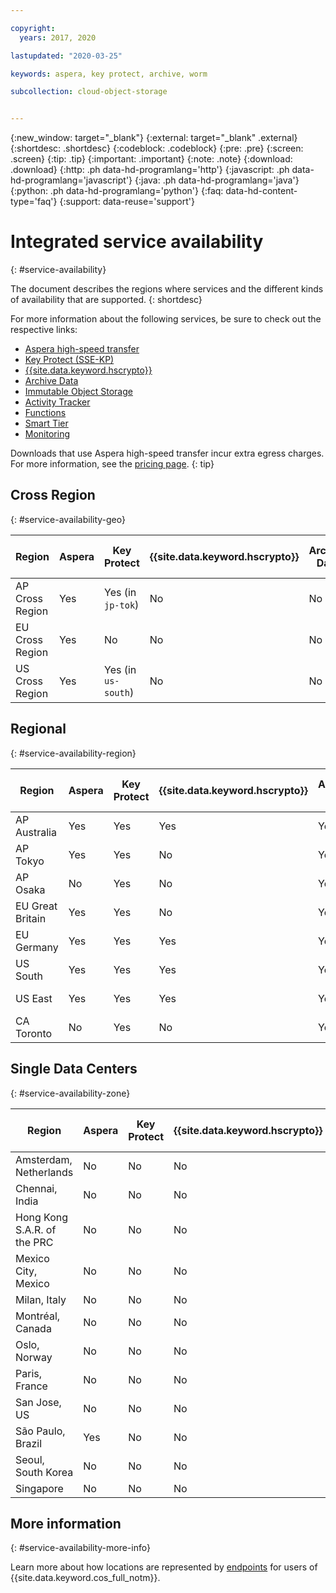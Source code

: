 ```yaml
---

copyright:
  years: 2017, 2020

lastupdated: "2020-03-25"

keywords: aspera, key protect, archive, worm

subcollection: cloud-object-storage


---
```

{:new_window: target="_blank"}
{:external: target="_blank" .external}
{:shortdesc: .shortdesc}
{:codeblock: .codeblock}
{:pre: .pre}
{:screen: .screen}
{:tip: .tip}
{:important: .important}
{:note: .note}
{:download: .download} 
{:http: .ph data-hd-programlang='http'} 
{:javascript: .ph data-hd-programlang='javascript'} 
{:java: .ph data-hd-programlang='java'} 
{:python: .ph data-hd-programlang='python'}
{:faq: data-hd-content-type='faq'}
{:support: data-reuse='support'}

# Integrated service availability
{: #service-availability}

The document describes the regions where services and the different kinds of availability that are supported.
{: shortdesc}

For more information about the following services, be sure to check out the respective links:

* [Aspera high-speed transfer](/docs/cloud-object-storage/basics?topic=cloud-object-storage-aspera)
* [Key Protect (SSE-KP)](/docs/cloud-object-storage?topic=cloud-object-storage-kp)
* [{{site.data.keyword.hscrypto}}](/docs/cloud-object-storage?topic=cloud-object-storage-hpcs)
* [Archive Data](/docs/cloud-object-storage/basics?topic=cloud-object-storage-archive)
* [Immutable Object Storage](/docs/cloud-object-storage/basics?topic=cloud-object-storage-immutable)
* [Activity Tracker](/docs/Activity-Tracker-with-LogDNA?topic=Activity-Tracker-with-LogDNA-getting-started)
* [Functions](/docs/cloud-object-storage?topic=cloud-object-storage-functions)
* [Smart Tier](/docs/cloud-object-storage?topic=cloud-object-storage-billing#smart-tier-pricing-details)
* [Monitoring](/docs/cloud-object-storage?topic=cloud-object-storage-mm-cos-integration)



Downloads that use Aspera high-speed transfer incur extra egress charges. For more information, see the [pricing page](https://www.ibm.com/cloud/object-storage).
{: tip}

## Cross Region
{: #service-availability-geo}

| Region          | Aspera | Key Protect         | {{site.data.keyword.hscrypto}} | Archive Data | Immutable Object Storage | Activity Tracker | Functions | Smart Tier | Monitoring |
|-----------------|--------|---------------------|--------------------------------|--------------|--------------------------|------------------|-----------|------------|------------|
| AP Cross Region | Yes    | Yes (in `jp-tok`)   | No                             | No           | No                       | Tokyo            | No        | Yes        | Tokyo      |
| EU Cross Region | Yes    | No                  | No                             | No           | No                       | Frankfurt        | No        | Yes        | Frankfurt  |
| US Cross Region | Yes    | Yes (in `us-south`) | No                             | No           | Yes                      | Dallas           | No        | Yes        | Dallas     |


## Regional
{: #service-availability-region}

| Region           | Aspera | Key Protect | {{site.data.keyword.hscrypto}} | Archive Data | Immutable Object Storage | Activity Tracker | Functions | Smart Tier | Monitoring    |
|------------------|--------|-------------|--------------------------------|--------------|--------------------------|------------------|-----------|------------|---------------|
| AP Australia     | Yes    | Yes         | Yes                            | Yes          | Yes                      | Sydney           | No        | Yes        | Sydney        |
| AP Tokyo         | Yes    | Yes         | No                             | Yes          | Yes                      | Tokyo            | Yes       | Yes        | Tokyo         |
| AP Osaka         | No     | Yes         | No                             | Yes          | Yes                      | Osaka            | Yes       | Yes        | Osaka         |
| EU Great Britain | Yes    | Yes         | No                             | Yes          | Yes                      | London           | Yes       | Yes        | London        |
| EU Germany       | Yes    | Yes         | Yes                            | Yes          | Yes                      | Frankfurt        | Yes       | Yes        | Frankfurt     |
| US South         | Yes    | Yes         | Yes                            | Yes          | Yes                      | Dallas           | Yes       | Yes        | Dallas        |
| US East          | Yes    | Yes         | Yes                            | Yes          | Yes                      | Washington DC    | Yes       | Yes        | Washington DC |
| CA Toronto       | No     | Yes         | No                             | Yes          | Yes                      | Toronto          | No        | Yes        | Toronto       |

## Single Data Centers
{: #service-availability-zone}

| Region                      | Aspera | Key Protect | {{site.data.keyword.hscrypto}} | Archive Data | Immutable Object Storage | Activity Tracker | Functions | Smart Tier | Monitoring |
|-----------------------------|--------|-------------|--------------------------------|--------------|--------------------------|------------------|-----------|------------|------------|
| Amsterdam, Netherlands      | No     | No          | No                             | No           | No                       | Frankfurt        | No        | Yes        | Frankfurt  |
| Chennai, India              | No     | No          | No                             | No           | No                       | Tokyo            | No        | Yes        | Tokyo      |
| Hong Kong S.A.R. of the PRC | No     | No          | No                             | No           | No                       | Tokyo            | No        | Yes        | Tokyo      |
| Mexico City, Mexico         | No     | No          | No                             | No           | No                       | Dallas           | No        | Yes        | Dallas     |
| Milan, Italy                | No     | No          | No                             | No           | No                       | Frankfurt        | No        | Yes        | Frankfurt  |
| Montréal, Canada            | No     | No          | No                             | No           | No                       | Dallas           | No        | Yes        | Dallas     |
| Oslo, Norway                | No     | No          | No                             | No           | No                       | Frankfurt        | No        | Yes        | Frankfurt  |
| Paris, France               | No     | No          | No                             | No           | No                       | Frankfurt        | No        | Yes        | Frankfurt  |
| San Jose, US                | No     | No          | No                             | No           | No                       | Dallas           | No        | Yes        | Dallas     |
| São Paulo, Brazil           | Yes    | No          | No                             | Yes          | No                       | Dallas           | No        | Yes        | Dallas     |
| Seoul, South Korea          | No     | No          | No                             | No           | No                       | Tokyo            | No        | Yes        | Tokyo      |
| Singapore                   | No     | No          | No                             | No           | No                       | Tokyo            | No        | Yes        | Tokyo      |

## More information
{: #service-availability-more-info}

Learn more about how locations are represented by [endpoints](/docs/services/cloud-object-storage?topic=cloud-object-storage-endpoints) for users of {{site.data.keyword.cos_full_notm}}.